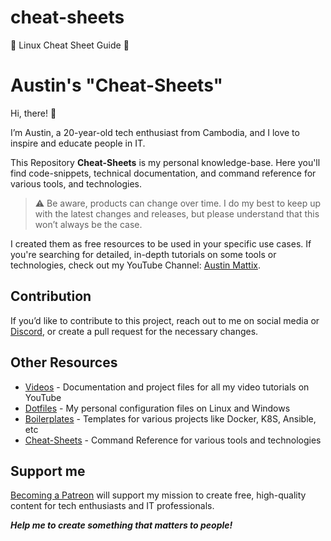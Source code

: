 # cheat-sheets
🐧 Linux Cheat Sheet Guide 🚀

# Austin's "Cheat-Sheets"

Hi, there! 👋

I’m Austin, a 20-year-old tech enthusiast from Cambodia, and I love to inspire and educate people in IT.

This Repository **Cheat-Sheets** is my personal knowledge-base. Here you'll find code-snippets, technical documentation, and command reference for various tools, and technologies.

> :warning: Be aware, products can change over time. I do my best to keep up with the latest changes and releases, but please understand that this won’t always be the case.

I created them as free resources to be used in your specific use cases. If you're searching for detailed, in-depth tutorials on some tools or technologies, check out my YouTube Channel: [Austin Mattix](https://www.youtube.com/@austinmattix11).

## Contribution

If you’d like to contribute to this project, reach out to me on social media or [Discord](https://discord.gg/bz2SN7d), or create a pull request for the necessary changes.

## Other Resources

- [Videos](https://github.com/AustinMattix23712/videos) - Documentation and project files for all my video tutorials on YouTube
- [Dotfiles](https://github.com/AustinMattix23712/dotfiles) - My personal configuration files on Linux and Windows
- [Boilerplates](https://github.com/AustinMattix23712/boilerplates) - Templates for various projects like Docker, K8S, Ansible, etc
- [Cheat-Sheets](https://github.com/AustinMattix23712/cheat-sheets) - Command Reference for various tools and technologies

## Support me

[Becoming a Patreon](https://www.patreon.com/austinmattix11) will support my mission to create free, high-quality content for tech enthusiasts and IT professionals.

***Help me to create something that matters to people!***
